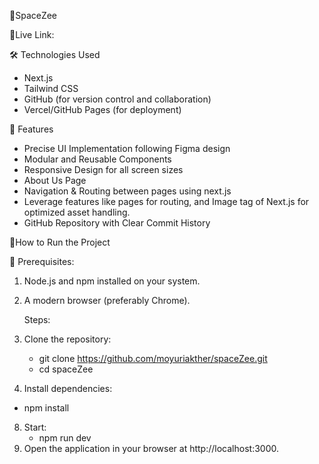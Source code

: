 🌟SpaceZee

🚀Live Link:

🛠️ Technologies Used

- Next.js
- Tailwind CSS
- GitHub (for version control and collaboration)
- Vercel/GitHub Pages (for deployment)

📌 Features

- Precise UI Implementation following Figma design
- Modular and Reusable Components
- Responsive Design for all screen sizes
- About Us Page
- Navigation & Routing between pages using next.js
- Leverage features like pages for routing, and Image tag of Next.js for optimized asset handling.
- GitHub Repository with Clear Commit History

🚀How to Run the Project

📝 Prerequisites:

1. Node.js and npm installed on your system.
2. A modern browser (preferably Chrome).

   Steps:

3. Clone the repository:

   - git clone https://github.com/moyuriakther/spaceZee.git
   - cd spaceZee

4. Install dependencies:

- npm install

8. Start:
   - npm run dev
9. Open the application in your browser at http://localhost:3000.
